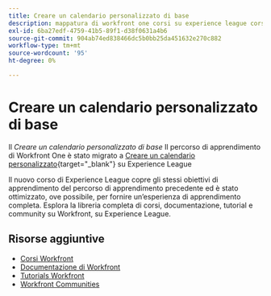 ```yaml
---
title: Creare un calendario personalizzato di base
description: mappatura di workfront one corsi su experience league corsi
exl-id: 6ba27edf-4759-41b5-89f1-d38f0631a4b6
source-git-commit: 904ab74ed838466dc5b0bb25da451632e270c882
workflow-type: tm+mt
source-wordcount: '95'
ht-degree: 0%

---
```


# Creare un calendario personalizzato di base

Il *Creare un calendario personalizzato di base* Il percorso di apprendimento di Workfront One è stato migrato a [Creare un calendario personalizzato](https://experienceleague.adobe.com/?recommended=Workfront-U-1-2022.4.reporting){target="_blank"} su Experience League

Il nuovo corso di Experience League copre gli stessi obiettivi di apprendimento del percorso di apprendimento precedente ed è stato ottimizzato, ove possibile, per fornire un’esperienza di apprendimento completa.  Esplora la libreria completa di corsi, documentazione, tutorial e community su Workfront, su Experience League.

## Risorse aggiuntive

* [Corsi Workfront](https://experienceleague.adobe.com/?lang=en&amp;Solution=Workfront#courses)
* [Documentazione di Workfront](https://experienceleague.adobe.com/docs/workfront.html)
* [Tutorials Workfront](https://experienceleague.adobe.com/docs/workfront-learn/tutorials-workfront/home.html)
* [Workfront Communities](https://experienceleaguecommunities.adobe.com/t5/workfront/ct-p/workfront)
